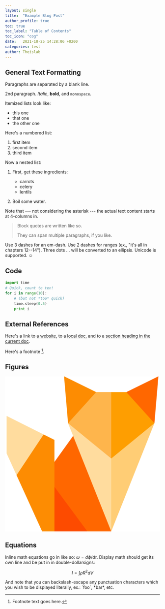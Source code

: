 ```yaml
---
layout: single
title:  "Example Blog Post"
author_profile: true
toc: true
toc_label: "Table of Contents"
toc_icon: "cog"
date:   2021-10-25 14:28:06 +0200
categories: test
author: Theislab
---
```


General Text Formatting
-------------
Paragraphs are separated by a blank line.

2nd paragraph. *Italic*, **bold**, and `monospace`. 


Itemized lists look like:

  * this one
  * that one
  * the other one
  
Here's a numbered list:

 1. first item
 2. second item
 3. third item
 
 
Now a nested list:

 1. First, get these ingredients:

      * carrots
      * celery
      * lentils

 2. Boil some water.

 
Note that --- not considering the asterisk --- the actual text
content starts at 4-columns in.

> Block quotes are
> written like so.
>
> They can span multiple paragraphs,
> if you like.

Use 3 dashes for an em-dash. Use 2 dashes for ranges (ex., "it's all
in chapters 12--14"). Three dots ... will be converted to an ellipsis.
Unicode is supported. ☺

Code
-------------
~~~python
import time
# Quick, count to ten!
for i in range(10):
    # (but not *too* quick)
    time.sleep(0.5)
    print i
~~~


External References
-------------
Here's a link to [a website](https://github.com/theislab), 
to a [local doc](local-doc.html), 
and to a [section heading in the current doc](#General-Text-Formatting). 

Here's a footnote [^1].

[^1]: Footnote text goes here.


Figures
-------------

![example image](/assets/images/blog-posts/example-blog-post/fox.png "An exemplary image")

Equations
-------------

Inline math equations go in like so: $\omega = d\phi / dt$. Display
math should get its own line and be put in in double-dollarsigns:

$$I = \int \rho R^{2} dV$$

And note that you can backslash-escape any punctuation characters
which you wish to be displayed literally, ex.: \`foo\`, \*bar\*, etc.
